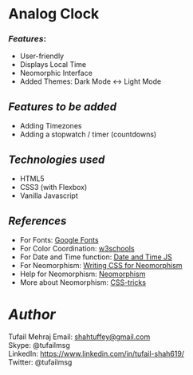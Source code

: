 
# Analog Clock

### *Features*:
* User-friendly
* Displays Local Time
* Neomorphic Interface
* Added Themes: Dark Mode <-> Light Mode


## *Features to be added*

- Adding Timezones
- Adding a stopwatch / timer (countdowns)


## *Technologies used*

- HTML5
- CSS3 (with Flexbox)
- Vanilla Javascript


## *References*
* For Fonts: [Google Fonts](https://fonts.googleapis.com/css2?family=Work+Sans:wght@300&display=swap)
* For Color Coordination: [w3schools](https://www.w3schools.com/colors/colors_mixer.asp?colorbottom=000000&colortop=FFFFFF)
* For Date and Time function: [Date and Time JS](https://javascript.info/date#setting-date-components)
* For Neomorphism: [Writing CSS for Neomorphism](https://www.youtube.com/watch?v=Gv0dy51SYL0)
* Help for Neomorphism: [Neomorphism](https://neumorphism.io/)
* More about Neomorphism: [CSS-tricks](https://css-tricks.com/neumorphism-and-css/)



# *Author*
Tufail Mehraj
Email: shahtuffey@gmail.com <br>
Skype: @tufailmsg <br>
LinkedIn: https://www.linkedin.com/in/tufail-shah619/ <br>
Twitter: @tufailmsg <br>
